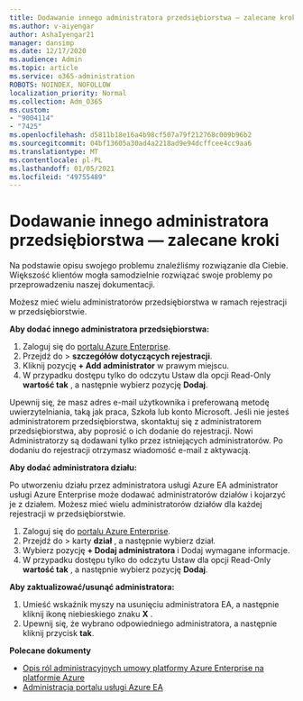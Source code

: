 ```yaml
---
title: Dodawanie innego administratora przedsiębiorstwa — zalecane kroki
ms.author: v-aiyengar
author: AshaIyengar21
manager: dansimp
ms.date: 12/17/2020
ms.audience: Admin
ms.topic: article
ms.service: o365-administration
ROBOTS: NOINDEX, NOFOLLOW
localization_priority: Normal
ms.collection: Adm_O365
ms.custom:
- "9004114"
- "7425"
ms.openlocfilehash: d5811b18e16a4b98cf507a79f212768c009b96b2
ms.sourcegitcommit: 04bf13605a30ad4a2218ad9e94dcffcee4cc9aa6
ms.translationtype: MT
ms.contentlocale: pl-PL
ms.lasthandoff: 01/05/2021
ms.locfileid: "49755489"
---
```

# <a name="add-another-enterprise-administrator---recommended-steps"></a>Dodawanie innego administratora przedsiębiorstwa — zalecane kroki

Na podstawie opisu swojego problemu znaleźliśmy rozwiązanie dla Ciebie. Większość klientów mogła samodzielnie rozwiązać swoje problemy po przeprowadzeniu naszej dokumentacji.

Możesz mieć wielu administratorów przedsiębiorstwa w ramach rejestracji w przedsiębiorstwie.

**Aby dodać innego administratora przedsiębiorstwa:**

1. Zaloguj się do [portalu Azure Enterprise](https://ea.azure.com/).
1. Przejdź do   >  **szczegółów dotyczących rejestracji**.
1. Kliknij pozycję **+ Add administrator** w prawym miejscu.
1. W przypadku dostępu tylko do odczytu Ustaw dla opcji Read-Only **wartość tak** , a następnie wybierz pozycję **Dodaj**.

Upewnij się, że masz adres e-mail użytkownika i preferowaną metodę uwierzytelniania, taką jak praca, Szkoła lub konto Microsoft. Jeśli nie jesteś administratorem przedsiębiorstwa, skontaktuj się z administratorem przedsiębiorstwa, aby poprosić o ich dodanie do rejestracji. Nowi Administratorzy są dodawani tylko przez istniejących administratorów. Po dodaniu do rejestracji otrzymasz wiadomość e-mail z aktywacją.

**Aby dodać administratora działu:**

Po utworzeniu działu przez administratora usługi Azure EA administrator usługi Azure Enterprise może dodawać administratorów działów i kojarzyć je z działem. Możesz mieć wielu administratorów działów dla każdej rejestracji w przedsiębiorstwie.

1. Zaloguj się do [portalu Azure Enterprise](https://ea.azure.com/).
1. Przejdź do   >  karty **dział** , a następnie wybierz dział.
1. Wybierz pozycję **+ Dodaj administratora** i Dodaj wymagane informacje.
1. W przypadku dostępu tylko do odczytu Ustaw dla opcji Read-Only **wartość tak** , a następnie wybierz pozycję **Dodaj**.

**Aby zaktualizować/usunąć administratora:**

1. Umieść wskaźnik myszy na usunięciu administratora EA, a następnie kliknij ikonę niebieskiego znaku **X** .
1. Upewnij się, że wybrano odpowiedniego administratora, a następnie kliknij przycisk **tak**.

**Polecane dokumenty**

- [Opis ról administracyjnych umowy platformy Azure Enterprise na platformie Azure](https://docs.microsoft.com/azure/billing/billing-understand-ea-roles)
- [Administracja portalu usługi Azure EA](https://docs.microsoft.com/azure/billing/billing-ea-portal-administration)
